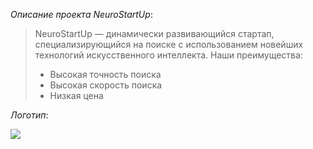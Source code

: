 _Описание проекта NeuroStartUp_:
> NeuroStartUp — динамически развивающийся стартап, специализирующийся на поиске с использованием новейших технологий искусственного интеллекта.
> Наши преимущества:
> * Высокая точность поиска
> * Высокая скорость поиска
> * Низкая цена

_Логотип_:

![](./logo.png)